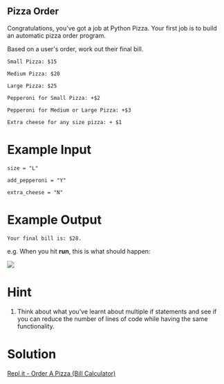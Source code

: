 ## Pizza Order

Congratulations, you've got a job at Python Pizza. Your first job is to build an automatic pizza order program. 

Based on a user's order, work out their final bill. 

```
Small Pizza: $15
```

```
Medium Pizza: $20
```

```
Large Pizza: $25
```

```
Pepperoni for Small Pizza: +$2
```

```
Pepperoni for Medium or Large Pizza: +$3
```

```
Extra cheese for any size pizza: + $1
```

# Example Input

```
size = "L"
```

```
add_pepperoni = "Y"
```

```
extra_cheese = "N"
```

# Example Output

```
Your final bill is: $28.
```

e.g. When you hit **run**, this is what should happen:  

![](https://cdn.fs.teachablecdn.com/p1evEkwQxGNR4WlolIb4)

# Hint

1. Think about what you've learnt about multiple if statements and see if you can reduce the number of lines of code while having the same functionality.

# Solution

[Repl.it - Order A Pizza (Bill Calculator)](https://repl.it/@RiteshKapse/Order-A-Pizza-Bill-Calculator)